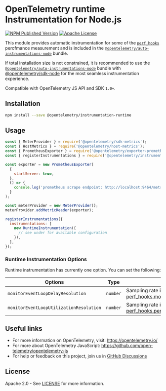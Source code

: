# OpenTelemetry runtime Instrumentation for Node.js

[![NPM Published Version][npm-img]][npm-url]
[![Apache License][license-image]][license-image]

This module provides automatic instrumentation for some of the [`perf_hooks`](https://nodejs.org/api/perf_hooks.html) perofmance measurement and is included in the [`@opentelemetry/auto-instrumentations-node`](https://www.npmjs.com/package/@opentelemetry/auto-instrumentations-node) bundle.

If total installation size is not constrained, it is recommended to use the [`@opentelemetry/auto-instrumentations-node`](https://www.npmjs.com/package/@opentelemetry/auto-instrumentations-node) bundle with [@opentelemetry/sdk-node](`https://www.npmjs.com/package/@opentelemetry/sdk-node`) for the most seamless instrumentation experience.

Compatible with OpenTelemetry JS API and SDK `1.0+`.

## Installation

```bash
npm install --save @opentelemetry/instrumentation-runtime
```

## Usage

```js
const { MeterProvider } = require('@opentelemetry/sdk-metrics');
const { HostMetrics } = require('@opentelemetry/host-metrics');
const { PrometheusExporter } = require('@opentelemetry/exporter-prometheus');
const { registerInstrumentations } = require('@opentelemetry/instrumentation');

const exporter = new PrometheusExporter(
  {
    startServer: true,
  },
  () => {
    console.log('prometheus scrape endpoint: http://localhost:9464/metrics');
  }
);

const meterProvider = new MeterProvider();
meterProvider.addMetricReader(exporter);

registerInstrumentations({
  instrumentations: [
    new RuntimeInstrumentation({
      // see under for available configuration
    }),
  ],
});
```

### Runtime Instrumentation Options

Runtime instrumentation has currently one option. You can set the following:

| Options                                 | Type     | Description                                                                                                                                                                   |
| --------------------------------------- | -------- | ----------------------------------------------------------------------------------------------------------------------------------------------------------------------------- |
| `monitorEventLoopDelayResolution`       | `number` | Sampling rate in milliseconds. [perf_hooks.monitorEventLoopDelay](https://nodejs.org/api/perf_hooks.html#perf_hooksmonitoreventloopdelayoptions)                              |
| `monitorEventLoopUtilizationResolution` | `number` | Sampling rate in milliseconds. [perf_hooks.performance.eventLoopUtilization](https://nodejs.org/api/perf_hooks.html#performanceeventlooputilizationutilization1-utilization2) |

## Useful links

- For more information on OpenTelemetry, visit: <https://opentelemetry.io/>
- For more about OpenTelemetry JavaScript: <https://github.com/open-telemetry/opentelemetry-js>
- For help or feedback on this project, join us in [GitHub Discussions][discussions-url]

## License

Apache 2.0 - See [LICENSE][license-url] for more information.

[discussions-url]: https://github.com/open-telemetry/opentelemetry-js/discussions
[license-url]: https://github.com/open-telemetry/opentelemetry-js-contrib/blob/main/LICENSE
[license-image]: https://img.shields.io/badge/license-Apache_2.0-green.svg?style=flat
[npm-url]: https://www.npmjs.com/package/@opentelemetry/instrumentation-runtime
[npm-img]: https://badge.fury.io/js/%40opentelemetry%2Finstrumentation-runtime.svg

